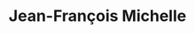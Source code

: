 ---
title: "Jean-François Michelle"
url: /fontenay-aux-roses/jean-francois-michelle/
shop: coiffeur
---